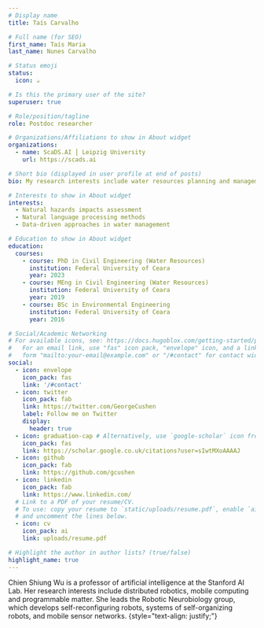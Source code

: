 ```yaml
---
# Display name
title: Taís Carvalho

# Full name (for SEO)
first_name: Taís Maria
last_name: Nunes Carvalho

# Status emoji
status:
  icon: ☕️

# Is this the primary user of the site?
superuser: true

# Role/position/tagline
role: Postdoc researcher

# Organizations/Affiliations to show in About widget
organizations:
  - name: ScaDS.AI ⎪ Leipzig University
    url: https://scads.ai

# Short bio (displayed in user profile at end of posts)
bio: My research interests include water resources planning and management and natural hazards research.

# Interests to show in About widget
interests:
  - Natural hazards impacts assessment
  - Natural language processing methods
  - Data-driven approaches in water management

# Education to show in About widget
education:
  courses:
    - course: PhD in Civil Engineering (Water Resources)
      institution: Federal University of Ceara
      year: 2023
    - course: MEng in Civil Engineering (Water Resources)
      institution: Federal University of Ceara
      year: 2019
    - course: BSc in Environmental Engineering
      institution: Federal University of Ceara
      year: 2016

# Social/Academic Networking
# For available icons, see: https://docs.hugoblox.com/getting-started/page-builder/#icons
#   For an email link, use "fas" icon pack, "envelope" icon, and a link in the
#   form "mailto:your-email@example.com" or "/#contact" for contact widget.
social:
  - icon: envelope
    icon_pack: fas
    link: '/#contact'
  - icon: twitter
    icon_pack: fab
    link: https://twitter.com/GeorgeCushen
    label: Follow me on Twitter
    display:
      header: true
  - icon: graduation-cap # Alternatively, use `google-scholar` icon from `ai` icon pack
    icon_pack: fas
    link: https://scholar.google.co.uk/citations?user=sIwtMXoAAAAJ
  - icon: github
    icon_pack: fab
    link: https://github.com/gcushen
  - icon: linkedin
    icon_pack: fab
    link: https://www.linkedin.com/
  # Link to a PDF of your resume/CV.
  # To use: copy your resume to `static/uploads/resume.pdf`, enable `ai` icons in `params.yaml`,
  # and uncomment the lines below.
  - icon: cv
    icon_pack: ai
    link: uploads/resume.pdf

# Highlight the author in author lists? (true/false)
highlight_name: true
---
```


Chien Shiung Wu is a professor of artificial intelligence at the Stanford AI Lab. Her research interests include distributed robotics, mobile computing and programmable matter. She leads the Robotic Neurobiology group, which develops self-reconfiguring robots, systems of self-organizing robots, and mobile sensor networks.
{style="text-align: justify;"}
